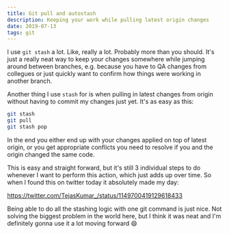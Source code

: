 ```yaml
---
title: Git pull and autostash
description: Keeping your work while pulling latest origin changes
date: 2019-07-13
tags: git
---
```


I use `git stash` a lot. Like, really a lot. Probably more than you should. It's just a really neat way to keep your changes somewhere while jumping around between branches, e.g. because you have to QA changes from collegues or just quickly want to confirm how things were working in another branch.

Another thing I use `stash` for is when pulling in latest changes from origin without having to commit my changes just yet. It's as easy as this:

```bash
git stash
git pull
git stash pop
```

In the end you either end up with your changes applied on top of latest origin, or you get appropriate conflicts you need to resolve if you and the origin changed the same code.

This is easy and straight forward, but it's still 3 individual steps to do whenever I want to perform this action, which just adds up over time. So when I found this on twitter today it absolutely made my day:

https://twitter.com/TejasKumar_/status/1149700419129618433

Being able to do all the stashing logic with one git command is just nice. Not solving the biggest problem in the world here, but I think it was neat and I'm definitely gonna use it a lot moving forward 😄
